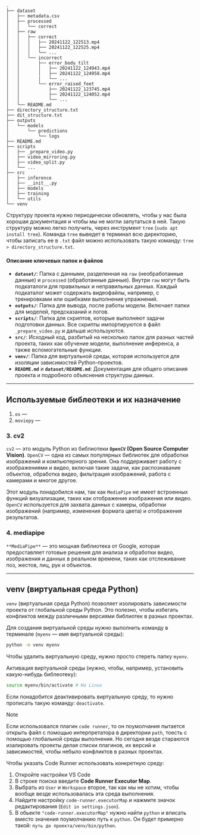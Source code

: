 ```
.
├── dataset
│   ├── metadata.csv
│   ├── processed
│   │   └── correct
│   ├── raw
│   │   ├── correct
│   │   │   ├── 20241122_122513.mp4
│   │   │   ├── 20241122_122525.mp4
│   │   │   └── ...
│   │   └── incorrect
│   │       ├── error_body_tilt
│   │       │   ├── 20241122_124943.mp4
│   │       │   ├── 20241122_124958.mp4
│   │       |   └── ...
│   │       └── error_raised_feet
│   │           ├── 20241122_123745.mp4
│   │           ├── 20241122_124052.mp4
│   │           └── ...
│   └── README.md
├── directory_structure.txt
├── dit_structure.txt
├── outputs
│   └── models
│       └── predictions
│           └── logs
├── README.md
├── scripts
│   ├── _prepare_video.py
│   ├── video_mirroring.py
│   ├── video_split.py
│   └── ...
├── src
│   ├── inference
│   ├── __init__.py
│   ├── models
│   ├── training
│   └── utils
└── venv
```

Структуру проекта нужно периодически обновлять, чтобы у нас была хорошая документация и чтобы мы не могли запутаться в ней. Такую структуру можно легко получить, через инструмент `tree` (`sudo apt install tree`). Команда `tree` выведет в терминал всю директорию, чтобы записать ее в `.txt` файл можно использовать такую команду: `tree > directory_structure.txt`.

#### Описание ключевых папок и файлов

- **`dataset/`**: Папка с данными, разделенная на `raw` (необработанные данные) и `processed` (обработанные данные). Внутри `raw` могут быть подкаталоги для правильных и неправильных данных. Каждый подкаталог может содержать видеофайлы, например, с тренировками или ошибками выполнения упражнений.
- **`outputs/`**: Папка для вывода, после работы модели. Включает папки для моделей, предсказаний и логов.
- **`scripts/`**: Папка для скриптов, которые выполняют задачи подготовки данных. Все скрипты импортируются в файл `_prepare_video.py` и дальше используются.
- **`src/`**: Исходный код, разбитый на несколько папок для разных частей проекта, таких как обучение модели, выполнение инференса, а также вспомогательные функции.
- **`venv/`**: Папка для виртуальной среды, которая используется для изоляции зависимостей Python-проектов.
- **`README.md`** и **`dataset/README.md`**: Документация для общего описания проекта и подробного объяснения структуры данных.

---

## Используемые библеотеки и их назначение

1. `os` —
2. `moviepy` —

### 3. cv2

`cv2` — это модуль Python из библиотеки **`OpenCV` (Open Source Computer Vision)**. `OpenCV` — одна из самых популярных библиотек для обработки изображений и компьютерного зрения. Она поддерживает работу с изображениями и видео, включая такие задачи, как распознавание объектов, обработка видео, фильтрация изображений, работа с камерами и многое другое.

Этот  модуль понадобился нам, так как `MediaPipe` не имеет встроенных функций визуализации, таких как отображение изображения или видео. `OpenCV` используется для захвата данных с камеры, обработки изображений (например, изменения формата цвета) и отображения результатов.

### 4. mediapipe

`**MediaPipe**` — это мощная библиотека от Google, которая предоставляет готовые решения для анализа и обработки видео, изображения и данных в реальном времени, таких как отслеживание поз, жестов, лиц, рук и объектов.

---

## venv (виртуальная среда Python)

`venv` (виртуальная среда Python) позволяет изолировать зависимости проекта от глобальной среды Python. Это полезно, чтобы избегать конфликтов между различными версиями библиотек в разных проектах.

Для создания виртуальной среды нужно выполнить команду в терминале (`myenv` — имя виртуальной среды):

```bash
python -m venv myenv
```

Чтобы удалить виртуальную среду, нужно просто стереть папку `myenv`.

Активация виртуальной среды (нужно, чтобы, например, установить какую-нибудь библеотеку):

```bash
source myenv/bin/activate # На Linux
```

Если понадобится деактивировать виртуальную среду, то нужно прописать такую команду: `deactivate`.

> [!Note]
> Если использовался плагин `code runner`, то он поумолчания пытается открыть файл с помощью интерпретатора в директории `path`, тоесть с помощью глобальной среды выполнения. Но сегодня везде стараются изалировать проекты делая списки плагинов, их версий и зависимостей, чтобы небыло конфликтов в разных проектах.
>
> Чтобы указать Code Runner использовать конкретную среду:
>
> 1. Откройте настройки VS Code
> 2. В строке поиска введите **Code Runner Executor Map**.
> 3. Выбрать из `User` и `Workspace` второе, так как мы не хотим, чтобы вообще везде использовалась эта среда выполнения.
> 4. Найдите настройку `code-runner.executorMap` и нажмите значок редактирования (`Edit in settings.json`).
> 5. В обьекте `"code-runner.executorMap"` нужно найти `python` и вписать вместо значения поумолчанию путь к `python`. Он будет примерно такой: `путь до проекта/venv/bin/python`.
